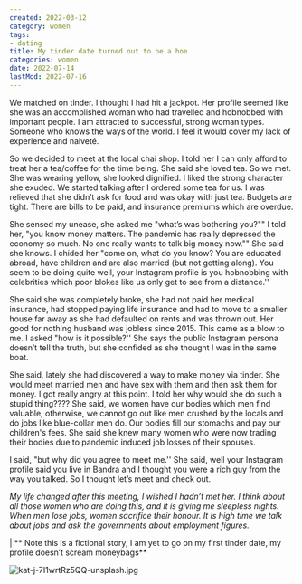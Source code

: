 ```yaml
---
created: 2022-03-12
category: women
tags:
- dating
title: My tinder date turned out to be a hoe
categories: women
date: 2022-07-14
lastMod: 2022-07-16
---
```

We matched on tinder. I thought I had hit a jackpot. Her profile seemed like she was an accomplished woman who had travelled and hobnobbed with important people.  I am attracted to successful, strong woman types. Someone who knows the ways of the world. I feel it would cover my lack of experience and naiveté.

So we decided to meet at the local chai shop. I told her I can only afford to treat her a tea/coffee for the time being. She said she loved tea. So we met. She was wearing yellow, she looked dignified. I liked the strong character she exuded. We started talking after I ordered some tea for us. I was relieved that she didn’t ask for food and was okay with just tea. Budgets are tight. There are bills to be paid, and insurance premiums which are overdue.

She sensed my unease, she asked me "what’s was bothering you?"" I told her, "you know money matters. The pandemic has really depressed the economy so much. No one really wants to talk big money now."" She said she knows. I chided her "come on, what do you know? You are educated abroad, have children and are also married (but not getting along).  You seem to be doing quite well, your Instagram profile is you hobnobbing with celebrities which poor blokes like us only get to see from a distance.''

She said she was completely broke, she had not paid her medical insurance, had stopped paying life insurance and had to move to a smaller house far away as she had defaulted on rents and was thrown out. Her good for nothing husband was jobless since 2015.  This came as a blow to me. I asked "how is it possible?'' She says the public Instagram persona doesn’t tell the truth, but she confided as she thought I was in the same boat.

She said, lately she had discovered a way to make money via tinder. She would meet married men and have sex with them and then ask them for money.  I got really angry at this point. I told her why would she do such a stupid thing????  She said, we women have our bodies which men find valuable, otherwise, we cannot go out like men crushed by the locals and do jobs like blue-collar men do. Our bodies fill our stomachs and pay our children's fees. She said she knew many women who were now trading their bodies due to pandemic induced job losses of their spouses.

I said, "but why did you agree to meet me.'' She said, well your Instagram profile said you live in Bandra and I thought you were a rich guy from the way you talked. So I thought let’s meet and check out.

*My life changed after this meeting, I wished I hadn’t met her. I think about all those women who are doing this, and it is giving me sleepless nights. When men lose jobs, women sacrifice their honour. It is high time we talk about jobs and ask the governments about employment figures.*

| ** Note this is a fictional story, I am yet to go on my first tinder date, my profile doesn’t scream moneybags**

![kat-j-7I1wrtRz5QQ-unsplash.jpg](https://manojnayak.mataroa.blog/images/c875b64e.jpeg)
